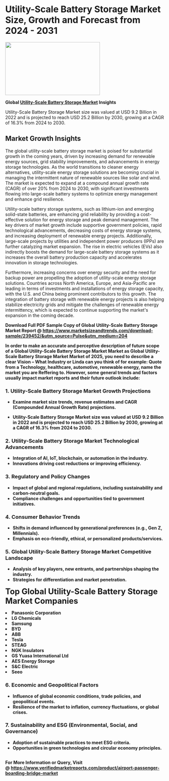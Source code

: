 <H1>Utility-Scale Battery Storage Market Size, Growth and Forecast from 2024 - 2031</H1><img class="aligncenter size-medium wp-image-584254" src="https://thirdeyenews.in/wp-content/uploads/2024/09/Global-Market-Research-300x168.jpeg" alt="" width="300" height="168" /><p><strong>Global&nbsp;<a href="https://www.marketsizeandtrends.com/download-sample/239452/&amp;utm_source=Pulse&amp;utm_medium=204">Utility-Scale Battery Storage Market</a> Insights</strong></p><p>Utility-Scale Battery Storage Market size was valued at USD 9.2 Billion in 2022 and is projected to reach USD 25.2 Billion by 2030, growing at a CAGR of 16.3% from 2024 to 2030.</p><p><h2>Market Growth Insights</h2> <p>The global utility-scale battery storage market is poised for substantial growth in the coming years, driven by increasing demand for renewable energy sources, grid stability improvements, and advancements in energy storage technologies. As the world transitions to cleaner energy alternatives, utility-scale energy storage solutions are becoming crucial in managing the intermittent nature of renewable sources like solar and wind. The market is expected to expand at a compound annual growth rate (CAGR) of over 20% from 2024 to 2030, with significant investments flowing into large-scale battery systems to optimize energy management and enhance grid resilience.</p> <p><strong></strong></p> <p>Utility-scale battery storage systems, such as lithium-ion and emerging solid-state batteries, are enhancing grid reliability by providing a cost-effective solution for energy storage and peak demand management. The key drivers of market growth include supportive government policies, rapid technological advancements, decreasing costs of energy storage systems, and increasing deployment of renewable energy projects. Additionally, large-scale projects by utilities and independent power producers (IPPs) are further catalyzing market expansion. The rise in electric vehicles (EVs) also indirectly boosts the demand for large-scale battery storage systems as it increases the overall battery production capacity and accelerates innovation in storage technologies.</p> <p>Furthermore, increasing concerns over energy security and the need for backup power are propelling the adoption of utility-scale energy storage solutions. Countries across North America, Europe, and Asia-Pacific are leading in terms of investments and installations of energy storage capacity, with the U.S. and China being prominent contributors to this growth. The integration of battery storage with renewable energy projects is also helping stabilize electricity grids and mitigate the challenges of renewable energy intermittency, which is expected to continue supporting the market's expansion in the coming decade.</p> <p><strong></p><p><span class=""><strong>Download Full PDF Sample Copy of Global Utility-Scale Battery Storage Market Report</strong> @ <a href="https://www.marketsizeandtrends.com/download-sample/239452/&amp;utm_source=Pulse&amp;utm_medium=204" target="_blank">https://www.marketsizeandtrends.com/download-sample/239452/&amp;utm_source=Pulse&amp;utm_medium=204</a></span></p><p>In order to make an accurate and perceptive description of future scope of a Global&nbsp;Utility-Scale Battery Storage Market Market as Global&nbsp;Utility-Scale Battery Storage Market Market of 2025, you need to describe a clear Vision &ndash; What Industry or Linda can you think of for example: Quote from a Technology, healthcare, automotive, renewable energy, name the market you are Reffering to. However, some general trends and factors usually impact market reports and their future outlook include:</p><h3>1.&nbsp;<strong>Utility-Scale Battery Storage Market Growth Projections</strong></h3><ul><li>Examine market size trends, revenue estimates and CAGR (Compounded Annual Growth Rate) projections.</li><li><p>Utility-Scale Battery Storage Market size was valued at USD 9.2 Billion in 2022 and is projected to reach USD 25.2 Billion by 2030, growing at a CAGR of 16.3% from 2024 to 2030.</p></li></ul><h3>2.&nbsp;<strong>Utility-Scale Battery Storage Market Technological Advancements</strong></h3><ul><li>Integration of AI, IoT, blockchain, or automation in the industry.</li><li>Innovations driving cost reductions or improving efficiency.</li></ul><h3>3.&nbsp;<strong>Regulatory and Policy Changes</strong></h3><ul><li>Impact of global and regional regulations, including sustainability and carbon-neutral goals.</li><li>Compliance challenges and opportunities tied to government initiatives.</li></ul><h3>4.&nbsp;<strong>Consumer Behavior Trends</strong></h3><ul><li>Shifts in demand influenced by generational preferences (e.g., Gen Z, Millennials).</li><li>Emphasis on eco-friendly, ethical, or personalized products/services.</li></ul><h3>5.&nbsp;<strong>Global Utility-Scale Battery Storage Market Competitive Landscape</strong></h3><ul><li>Analysis of key players, new entrants, and partnerships shaping the industry.</li><li>Strategies for differentiation and market penetration.</li></ul><p data-pm-slice="1 1 []"><span style="color: inherit; font-family: inherit; font-size: 25px;">Top Global Utility-Scale Battery Storage Market Companies</span></p><div class="" data-test-id=""><p><li>Panasonic Corporation</li><li> LG Chemicals</li><li> Samsung</li><li> BYD</li><li> ABB</li><li> Tesla</li><li> STEAG</li><li> NGK Insulators</li><li> GS Yuasa International Ltd</li><li> AES Energy Storage</li><li> S&C Electric</li><li> Seeo</li></p></div><h3>6.&nbsp;<strong>Economic and Geopolitical Factors</strong></h3><ul><li>Influence of global economic conditions, trade policies, and geopolitical events.</li><li>Resilience of the market to inflation, currency fluctuations, or global crises.</li></ul><h3>7.&nbsp;<strong>Sustainability and ESG (Environmental, Social, and Governance)</strong></h3><ul><li>Adoption of sustainable practices to meet ESG criteria.</li><li>Opportunities in green technologies and circular economy principles.</li></ul><h2><strong style="font-size: 14px;">For More Information or Query, Visit @&nbsp;</strong><a style="background-color: #ffffff; font-size: 14px;" href="https://www.marketsizeandtrends.com/report/utility-scale-battery-storage-market/" target="_blank">https://www.verifiedmarketreports.com/product/airport-passenger-boarding-bridge-market</a></h2>

